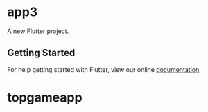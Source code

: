 # app3

A new Flutter project.

## Getting Started

For help getting started with Flutter, view our online
[documentation](https://flutter.io/).
# topgameapp
